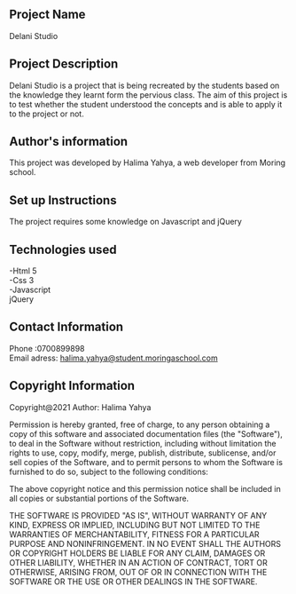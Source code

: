 ## Project Name
Delani Studio
## Project Description
Delani Studio is a project that is being recreated by the students based on the knowledge they learnt form the pervious class. The aim 
of this project is to test whether the student understood the concepts and is able to apply it to the project or not.
## Author's information
This project was developed by Halima Yahya, 
a web developer from Moring school.
## Set up Instructions
The project requires some knowledge on Javascript and jQuery
## Technologies used
-Html 5<br>
-Css 3<br>
-Javascript<br>
jQuery
## Contact Information
Phone :0700899898 <br>Email adress: halima.yahya@student.moringaschool.com
## Copyright Information
Copyright@2021 Author: Halima Yahya

Permission is hereby granted, free of charge, to any person obtaining a copy of this software and associated documentation files (the "Software"), to deal in the Software without restriction, including without limitation the rights to use, copy, modify, merge, publish, distribute, sublicense, and/or sell copies of the Software, and to permit persons to whom the Software is furnished to do so, subject to the following conditions:

The above copyright notice and this permission notice shall be included in all copies or substantial portions of the Software.

THE SOFTWARE IS PROVIDED "AS IS", WITHOUT WARRANTY OF ANY KIND, EXPRESS OR IMPLIED, INCLUDING BUT NOT LIMITED TO THE WARRANTIES OF MERCHANTABILITY, FITNESS FOR A PARTICULAR PURPOSE AND NONINFRINGEMENT. IN NO EVENT SHALL THE AUTHORS OR COPYRIGHT HOLDERS BE LIABLE FOR ANY CLAIM, DAMAGES OR OTHER LIABILITY, WHETHER IN AN ACTION OF CONTRACT, TORT OR OTHERWISE, ARISING FROM, OUT OF OR IN CONNECTION WITH THE SOFTWARE OR THE USE OR OTHER DEALINGS IN THE SOFTWARE.